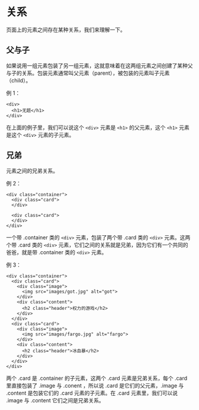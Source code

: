 # 关系

页面上的元素之间存在某种关系，我们来理解一下。

## 父与子

如果说用一组元素包装了另一组元素，这就意味着在这两组元素之间创建了某种父与子的关系。包装元素通常叫父元素（parent），被包装的元素叫子元素（child）。

例 1：

```
<div>
  <h1>无题</h1>
</div>
```

在上面的例子里，我们可以说这个 `<div>` 元素是 `<h1>` 的父元素，这个 `<h1>` 元素是这个 `<div>` 元素的子元素。

## 兄弟

元素之间的兄弟关系。

例 2：

```
<div class="container">
  <div class="card">
  </div>

  <div class="card">
  </div>
</div>
```

一个带 .container 类的 `<div>` 元素，包装了两个带 .card 类的 `<div>` 元素。这两个带 .card 类的 `<div>` 元素，它们之间的关系就是兄弟，因为它们有一个共同的爸爸，就是带 .container 类的 `<div>` 元素。

例 3：

```
<div class="container">
  <div class="card">
    <div class="image">
      <img src="images/got.jpg" alt="got">
    </div>
    <div class="content">
      <h2 class="header">权力的游戏</h2>
    </div>
  </div>
  <div class="card">
    <div class="image">
      <img src="images/fargo.jpg" alt="fargo">
    </div>
    <div class="content">
      <h2 class="header">冰血暴</h2>
    </div>
  </div>
</div>
```

两个 .card 是 .container 的子元素，这两个 .card 元素是兄弟关系，每个 .card 里直接包装了 .image 与 .conent ，所以说 .card 是它们的父元素，.image 与 .content 是包装它们的 .card 元素的子元素。在 .card 元素里，我们可以说 .image 与 .content 它们之间是兄弟关系。




